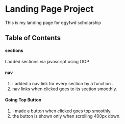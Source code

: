 # Landing Page Project
This is my landing page for egyfwd scholarship

## Table of Contents
#### sections
I added sections via javascript using OOP

#### nav
1. i added a nav link for every section by a function .
2. nav links when clicked goes to its section smoothly.

#### Going Top Button
1. I made a button when clicked goes top smoothly.
2. the button is shown only when scrolling 400px down.